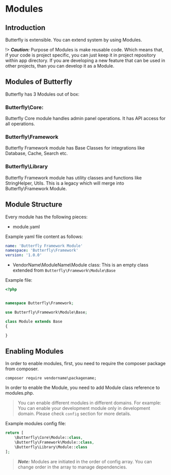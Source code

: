 # Modules

## Introduction

Butterfly is extensible. You can extend system by using Modules.

!> ***Caution:*** Purpose of Modules is make reusable code. Which means that, if your code is project specific, you can just keep it
 in project repository within app directory. If you are developing a new feature that can be used in other projects, than you can develop it as a Module.

## Modules of Butterfly

Butterfly has 3 Modules out of box:

### Butterfly\Core:

Butterfly Core module handles admin panel operations. It has API access for all operations.

### Butterfly\Framework

Butterfly Framework module has Base Classes for integrations like Database, Cache, Search etc.

### Butterfly\Library

Butterfly Framework module has utility classes and functions like StringHelper, Utils. This is a legacy which will merge into Butterfly\Framework Module.    

## Module Structure

Every module has the following pieces:

- module.yaml

Example yaml file content as follows: 

```yaml
name: 'Butterfly Framework Module'
namespace: 'Butterfly\Framework'
version: '1.0.0'
```

- VendorName\ModuleName\Module class: This is an empty class extended from `Butterfly\Framework\Module\Base`

Example file:

```php
<?php


namespace Butterfly\Framework;

use Butterfly\Framework\Module\Base;

class Module extends Base
{

}
```

 
## Enabling Modules

In order to enable modules, first, you need to require the composer package from composer.

```shell script
composer require vendorname\packagename;
```

In order to enable the Module, you need to add Module class reference to modules.php.

> You can enable different modules in different domains. For example: You can enable your development module only in development domain.
> Please check `config` section for more details.

Example modules config file:

```php
return [
    \Butterfly\Core\Module::class,
    \Butterfly\Framework\Module::class,
    \Butterfly\Library\Module::class
];
```

> ***Note:*** Modules are initiated in the order of config array. You can change order in the array to manage dependencies.  